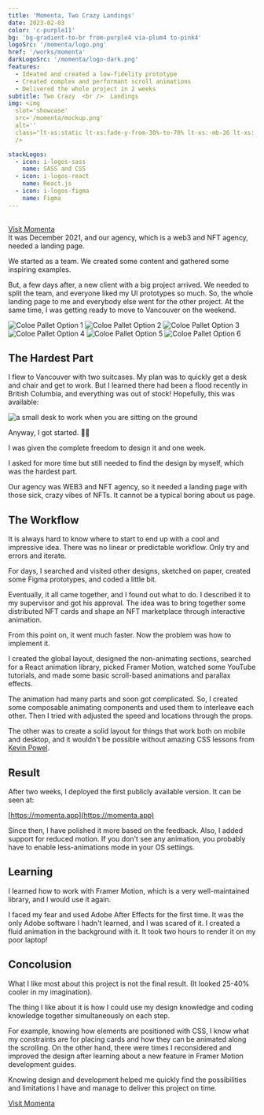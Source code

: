 ```yaml
---
title: 'Momenta, Two Crazy Landings'
date: 2023-02-03
color: 'c-purple11'
bg: 'bg-gradient-to-br from-purple4 via-plum4 to-pink4'
logoSrc: '/momenta/logo.png'
href: '/works/momenta'
darkLogoSrc: '/momenta/logo-dark.png'
features:
  - Ideated and created a low-fidelity prototype
  - Created complex and performant scroll animations
  - Delivered the whole project in 2 weeks
subtitle: Two Crazy  <br />  Landings
img: <img
  slot='showcase'
  src='/momenta/mockup.png'
  alt=''
  class="lt-xs:static lt-xs:fade-y-from-30%-to-70% lt-xs:-mb-26 lt-xs:!-mt-5 lt-xs:-mie-5  lt-xs:w-4/5 lt-xs:mis-auto lt-xs:mt-8 lt-xs:fade-y-from-10%-to-80% lt-xs:!-mb-32  xs:abs  -z-1  xs:right-0 xs:top-5 xs:w-45  sm:-right-0  sm:top-5 sm:w-65 ) md:-right-13 md:-top-10 md:w-80 drop-shadow-xl `}
  />

stackLogos:
  - icon: i-logos-sass
    name: SASS and CSS
  - icon: i-logos-react
    name: React.js
  - icon: i-logos-figma
    name: Figma
---
```


<br/>
<a class="b-1 w-fit af-i-ph-arrow-right  fw-500  rd-xl b-orangeA-6  dark:b-orangeA-7 c-prm11 bg-gradient-to-r from-prm1 to-sand1  active:(b-orangeA-8 from-prm5 to-sand2) hover:b-orangeA-7 hover:from-prm2 hover:to-prm1 )  focus-visible:b-orangeA-8 focus-visible:from-prm4 focus-visible:to-prm2  bg-origin-border  c-prm11  fw-500 py-4 b-1.5  px-8 rd-xl flex gap-2 ac  !my-20 " href="https://momenta.app" target="_blank">Visit Momenta</a>
<br/>
It was December 2021, and our agency, which is a web3 and NFT agency, needed a landing page.

We started as a team. We created some content and gathered some inspiring examples.

But, a few days after, a new client with a big project arrived. We needed to split the team, and everyone liked my UI prototypes so much. So, the whole landing page to me and everybody else went for the other project. At the same time, I was getting ready to move to Vancouver on the weekend.

<div class="grid  gap-4 " style="grid-template-columns: repeat( auto-fit, minmax(min(100%, 12rem), 1fr) )">
  <img src="/momenta/m1.png" alt="Coloe Pallet Option 1" class="rd-xl" />
  <img src="/momenta/m2.png" alt="Coloe Pallet Option 2" class="rd-xl"/>
  <img src="/momenta/m3.png" alt="Coloe Pallet Option 3" class="rd-xl"/>
  <img src="/momenta/m4.png" alt="Coloe Pallet Option 4" class="rd-xl"/>
  <img src="/momenta/m5.png" alt="Coloe Pallet Option 5" class="rd-xl"/>
  <img src="/momenta/m6.png" alt="Coloe Pallet Option 6" class="rd-xl"/>
</div>

## The Hardest Part

I flew to Vancouver with two suitcases. My plan was to quickly get a desk and chair and get to work. But I learned there had been a flood recently in British Columbia, and everything was out of stock! Hopefully, this was available:

<img src="/momenta/desk.png" alt='a small desk to work when you are sitting on the ground' class='rd-xl' />

Anyway, I got started. 🤷‍♂️

I was given the complete freedom to design it and one week.

I asked for more time but still needed to find the design by myself, which was the hardest part.

Our agency was WEB3 and NFT agency, so it needed a landing page with those sick, crazy vibes of NFTs. It cannot be a typical boring about us page.

## The Workflow

It is always hard to know where to start to end up with a cool and impressive idea. There was no linear or predictable workflow. Only try and errors and iterate.

For days, I searched and visited other designs, sketched on paper, created some Figma prototypes, and coded a little bit.

Eventually, it all came together, and I found out what to do. I described it to my supervisor and got his approval. The idea was to bring together some distributed NFT cards and shape an NFT marketplace through interactive animation.

From this point on, it went much faster. Now the problem was how to implement it.

I created the global layout, designed the non-animating sections, searched for a React animation library, picked Framer Motion, watched some YouTube tutorials, and made some basic scroll-based animations and parallax effects.

The animation had many parts and soon got complicated. So, I created some composable animating components and used them to interleave each other. Then I tried with adjusted the speed and locations through the props.

The other was to create a solid layout for things that work both on mobile and desktop, and it wouldn't be possible without amazing CSS lessons from [Kevin Powel](https://www.youtube.com/user/KepowOb).

## Result

After two weeks, I deployed the first publicly available version. It can be seen at:

[https://momenta.app](https://momenta.app)

Since then, I have polished it more based on the feedback. Also, I added support for reduced motion. If you don't see any animation, you probably have to enable less-animations mode in your OS settings.

## Learning

I learned how to work with Framer Motion, which is a very well-maintained library, and I would use it again.

I faced my fear and used Adobe After Effects for the first time. It was the only Adobe software I hadn't learned, and I was scared of it. I created a fluid animation in the background with it. It took two hours to render it on my poor laptop!

## Concolusion

What I like most about this project is not the final result. (It looked 25-40% cooler in my imagination).

The thing I like about it is how I could use my design knowledge and coding knowledge together simultaneously on each step.

For example, knowing how elements are positioned with CSS, I know what my constraints are for placing cards and how they can be animated along the scrolling.
On the other hand, there were times I reconsidered and improved the design after learning about a new feature in Framer Motion development guides.

Knowing design and development helped me quickly find the possibilities and limitations I have and manage to deliver this project on time.

<a class="b-1 w-fit af-i-ph-arrow-right  fw-500  rd-xl b-orangeA-6  dark:b-orangeA-7 c-prm11 bg-gradient-to-r from-prm1 to-sand1  active:(b-orangeA-8 from-prm5 to-sand2) hover:b-orangeA-7 hover:from-prm2 hover:to-prm1 )  focus-visible:b-orangeA-8 focus-visible:from-prm4 focus-visible:to-prm2  bg-origin-border  c-prm11  fw-500 py-4 b-1.5  px-8 rd-xl flex gap-2 ac  !mt-20 " href="https://momenta.app" target="_blank">Visit Momenta</a>
